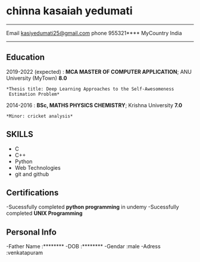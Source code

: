 chinna kasaiah yedumati
=======================

-------------------     ---------------------------- 
Email                           kasiyedumati25@gmail.com
phone                           955321****
MyCountry                       India
-------------------     ----------------------------

Education
---------

2019-2022 (expected)
:   **MCA  MASTER OF COMPUTER APPLICATION**; ANU University (MyTown)
    **8.0**

    *Thesis title: Deep Learning Approaches to the Self-Awesomeness
     Estimation Problem*

2014-2016
:   **BSc, MATHS  PHYSICS CHEMISTRY**; Krishna University 
    **7.0**


    *Minor: cricket analysis*

SKILLS
----------
- C
- C++
- Python
- Web Technologies
- git and github

Certifications
--------------
-Sucessfully completed **python programming** in undemy
-Sucessfully completed **UNIX Programming**

Personal Info
--------------
-Father Name :********
-DOB         :********
-Gendar      :male
-Adress      :venkatapuram
